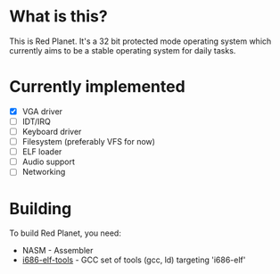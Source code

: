 # What is this?

This is Red Planet. It's a 32 bit protected mode operating system which currently aims to be a stable operating system for daily tasks.

# Currently implemented
- [x] VGA driver
- [ ] IDT/IRQ
- [ ] Keyboard driver
- [ ] Filesystem (preferably VFS for now)
- [ ] ELF loader
- [ ] Audio support
- [ ] Networking

# Building

To build Red Planet, you need:

* NASM - Assembler
* [i686-elf-tools](https://github.com/lordmilko/i686-elf-tools) - GCC set of tools (gcc, ld) targeting 'i686-elf'
